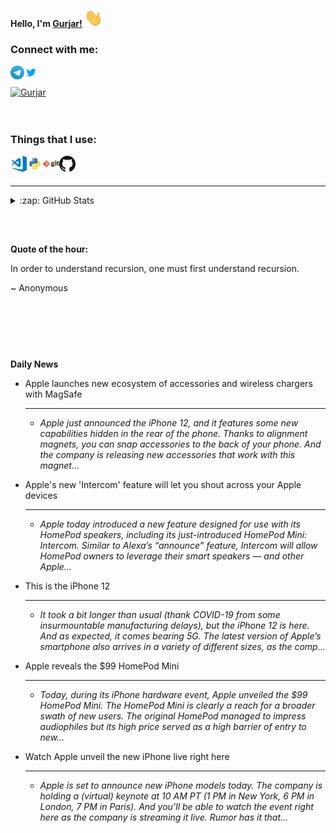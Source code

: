 #### Hello, I'm [Gurjar!](https://GurjarKing.github.io) <img src="https://raw.githubusercontent.com/ABSphreak/ABSphreak/master/gifs/Hi.gif" width="30px"></h2>


### Connect with me:

[<img align="left" alt="Gurjar | Telegram" width="22px" src="https://raw.githubusercontent.com/github/explore/80688e429a7d4ef2fca1e82350fe8e3517d3494d/topics/telegram/telegram.png" />][Telegram]
[<img align="left" alt="Gurjar | Twitter" width="22px" src="https://raw.githubusercontent.com/github/explore/80688e429a7d4ef2fca1e82350fe8e3517d3494d/topics/twitter/twitter.png" />][Twitter]
<br >
<br >
<a href="https://github.com/GurjarKing"><img src="https://komarev.com/ghpvc/?username=GurjarKing" alt="Gurjar" /></a> <br />
<br />
<br />
<!-- <br >

![](https://visitor-badge.glitch.me/badge?page_id=GurjarKing)

<br /> -->

### Things that I use:

[<img align="left" alt="Visual Studio Code" width="26px" src="https://raw.githubusercontent.com/github/explore/80688e429a7d4ef2fca1e82350fe8e3517d3494d/topics/visual-studio-code/visual-studio-code.png" />][VSCode]
[<img align="left" alt="Python" width="26px" src="https://raw.githubusercontent.com/github/explore/80688e429a7d4ef2fca1e82350fe8e3517d3494d/topics/python/python.png" />][Python]
[<img align="left" alt="Git" width="26px" src="https://raw.githubusercontent.com/github/explore/80688e429a7d4ef2fca1e82350fe8e3517d3494d/topics/git/git.png" />][Git]
[<img align="left" alt="GitHub" width="26px" src="https://raw.githubusercontent.com/github/explore/78df643247d429f6cc873026c0622819ad797942/topics/github/github.png" />][Github]

<br />
<br />

---
<details>
  <summary>:zap: GitHub Stats</summary>

<img align="left" alt="Gurjar's Github Stats" src="https://github-readme-stats.vercel.app/api?username=GurjarKing&show_icons=true&hide_border=true&count_private=true&include_all_commit=true&theme=algolia" />

</details>

<!-- ### 🔔 My latest tweet
<a href="https://twitter.com/Gurjar_King43" target="_blank">
	<img src="https://github.com/GurjarKing/GurjarKing/raw/master/tweet.png" width="70%" align="center" alt="Click to view on Twitter" title="My latest tweet, as an image"/>
</a> -->
<br>

<pre>

</pre>

**Quote of the hour:**

In order to understand recursion, one must first understand recursion.

~ Anonymous
<pre>

</pre>
<br>
<pre>


</pre>
<strong>Daily News</strong>
  
  - Apple launches new ecosystem of accessories and wireless chargers with MagSafe
     <hr/>
     
      - *Apple just announced the iPhone 12, and it features some new capabilities hidden in the rear of the phone. Thanks to alignment magnets, you can snap accessories to the back of your phone. And the company is releasing new accessories that work with this magnet…*
     
  - Apple's new 'Intercom' feature will let you shout across your Apple devices
      <hr/>
      
      - *Apple today introduced a new feature designed for use with its HomePod speakers, including its just-introduced HomePod Mini: Intercom. Similar to Alexa’s “announce” feature, Intercom will allow HomePod owners to leverage their smart speakers — and other Apple…*
      
  - This is the iPhone 12
      <hr/>
      
      - *It took a bit longer than usual (thank COVID-19 from some insurmountable manufacturing delays), but the iPhone 12 is here. And as expected, it comes bearing 5G. The latest version of Apple’s smartphone also arrives in a variety of different sizes, as the comp…*
      
  - Apple reveals the $99 HomePod Mini
      <hr/>
      
      - *Today, during its iPhone hardware event, Apple unveiled the $99 HomePod Mini. The HomePod Mini is clearly a reach for a broader swath of new users. The original HomePod managed to impress audiophiles but its high price served as a high barrier of entry to new…*
       
  - Watch Apple unveil the new iPhone live right here
      <hr/>
       
       - *Apple is set to announce new iPhone models today. The company is holding a (virtual) keynote at 10 AM PT (1 PM in New York, 6 PM in London, 7 PM in Paris). And you’ll be able to watch the event right here as the company is streaming it live. Rumor has it that…*
      

<br />

[VSCode]: https://code.visualstudio.com/
[Python]: https://www.python.org/
[Git]: https://git-scm.com/
[Github]: https://github.com/
[Telegram]: https://t.me/Gurjar_King/
[Twitter]: https://twitter.com/Gurjar_King43/
